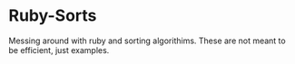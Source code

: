 # Ruby-Sorts
Messing around with ruby and sorting algorithims. These are not meant to be efficient, just examples.
